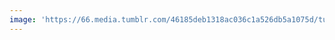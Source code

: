 ```yaml
---
image: 'https://66.media.tumblr.com/46185deb1318ac036c1a526db5a1075d/tumblr_nevf92JAq41tbdx3so1_1280.jpg'
---
```

